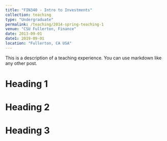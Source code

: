 ```yaml
---
title: "FIN340 - Intro to Investments"
collection: teaching
type: "Undergraduate"
permalink: /teaching/2014-spring-teaching-1
venue: "CSU Fullerton, Finance"
date: 2013-09-01
date1: 2019-09-01
location: "Fullerton, CA USA"
---
```


This is a description of a teaching experience. You can use markdown like any other post.

Heading 1
======

Heading 2
======

Heading 3
======